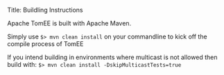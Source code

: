 Title: Buildling Instructions

Apache TomEE is built with Apache Maven.

Simply use
`$> mvn clean install`
on your commandline to kick off the compile process of TomEE


If you intend building in environments where multicast is not allowed
then build with:
 `$> mvn clean install -DskipMulticastTests=true`
 
